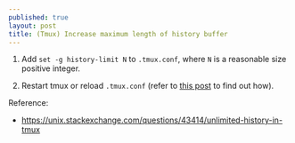 ```yaml
---
published: true
layout: post
title: (Tmux) Increase maximum length of history buffer
---
```


1.  Add `set -g history-limit N` to `.tmux.conf`, where `N` is a reasonable size positive integer.

2.  Restart tmux or reload `.tmux.conf` (refer to [this post](https://mr3coi.github.io/Tmux-disable-window-auto-renaming/) to find out how).


Reference:
- <https://unix.stackexchange.com/questions/43414/unlimited-history-in-tmux>
